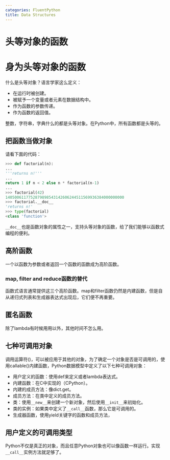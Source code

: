 ```yaml
---
categories: FluentPython
title: Data Structures
---
```


# 头等对象的函数

# 身为头等对象的函数

什么是头等对象？语言学家这么定义：

- 在运行时被创建。
- 被赋予一个变量或者元素在数据结构中。
- 作为函数的参数传递。
- 作为函数的返回值。

整数，字符串，字典什么的都是头等对象。在Python中，所有函数都是头等的。

## 把函数当做对象

请看下面的代码：

```python
>>> def factorial(n):
...
'''returns n!'''
...
return 1 if n < 2 else n * factorial(n-1)
...
>>> factorial(42)
1405006117752879898543142606244511569936384000000000
>>> factorial.__doc__
'returns n!'
>>> type(factorial)
<class 'function'>
```

`__doc__`也是函数对象的属性之一，支持头等对象的函数，给了我们能够以函数式编程的便利。

## 高阶函数

一个以函数为参数或者返回一个函数的函数成为高阶函数。

### map, filter and reduce函数的替代

函数式语言通常提供这三个高阶函数。map和filter函数仍然是内建函数，但是自从递归式列表和生成器表达式出现后，它们便不再重要。

## 匿名函数

除了lambda有时候用用以外，其他时间不怎么用。

## 七种可调用对象

调用运算符()，可以被应用于其他的对象，为了确定一个对象是否是可调用的，使用callable()内建函数，Python数据模型中定义了以下七种可调用对象：

- 用户定义的函数：使用def来定义或者lambda表达式。
- 内建函数：在C中实现的（CPython）。
- 内建的成员方法：像dict.get。
- 成员方法：在类中定义的成员方法。
- 类：使用`__new__`来创建一个新对象，然后使用`__init__`来初始化。
- 类的实例：如果类中定义了`__call__`函数，那么它是可调用的。
- 生成器函数，使用yield关键字的函数和成员方法，

## 用户定义的可调用类型

Python不仅是真正的对象，而且任意Python对象也可以像函数一样运行。实现`__call__`实例方法就足够了。



